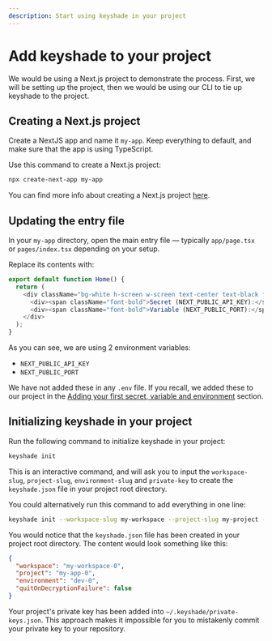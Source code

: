 ```yaml
---
description: Start using keyshade in your project
---
```


# Add keyshade to your project

We would be using a Next.js project to demonstrate the process. First, we will be setting up the project, then we would be using our CLI to tie up keyshade to the project.

## Creating a Next.js project

Create a NextJS app and name it `my-app`. Keep everything to default, and make sure that the app is using TypeScript.

Use this command to create a Next.js project:

```bash
npx create-next-app my-app
```

You can find more info about creating a Next.js project [here](https://nextjs.org/docs/app/api-reference/cli/create-next-app).

## Updating the entry file

In your `my-app` directory, open the main entry file — typically `app/page.tsx` or `pages/index.tsx` depending on your setup.

Replace its contents with:

```typescript
export default function Home() {
  return (
    <div className="bg-white h-screen w-screen text-center text-black flex flex-col">
      <div><span className="font-bold">Secret (NEXT_PUBLIC_API_KEY):</span> {process.env.NEXT_PUBLIC_API_KEY}</div>
      <div><span className="font-bold">Variable (NEXT_PUBLIC_PORT):</span> {process.env.NEXT_PUBLIC_PORT}</div>
    </div>
  );
}
```

As you can see, we are using 2 environment variables:

- `NEXT_PUBLIC_API_KEY`
- `NEXT_PUBLIC_PORT`

We have not added these in any `.env` file. If you recall, we added these to our project in the [Adding your first secret, variable and environment](/docs/getting-started/adding-your-first-secret-and-variable) section.

## Initializing keyshade in your project

Run the following command to initialize keyshade in your project:

```bash
keyshade init
```

This is an interactive command, and will ask you to input the `workspace-slug`, `project-slug`, `environment-slug` and `private-key` to create the `keyshade.json` file in your project root directory.

You could alternatively run this command to add everything in one line:

```bash
keyshade init --workspace-slug my-workspace --project-slug my-project --environment-slug my-environment --private-key my-private-key
```

You would notice that the `keyshade.json` file has been created in your project root directory. The content would look something like this:

```json
{
  "workspace": "my-workspace-0",
  "project": "my-app-0",
  "environment": "dev-0",
  "quitOnDecryptionFailure": false
}
```

Your project's private key has been added into `~/.keyshade/private-keys.json`. This approach makes it impossible for you to mistakenly commit your private key to your repository.
